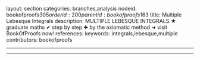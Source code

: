 layout: section
categories: branches,analysis
nodeid: bookofproofs$305
orderid: 200
parentid: bookofproofs$163
title: Multiple Lebesque Integrals
description: MULTIPLE LEBESQUE INTEGRALS &#9733; graduate maths &#10004; step by step &#10010; by the axiomatic method &#10140; visit BookOfProofs now!
references: 
keywords: integrals,lebesque,multiple
contributors: bookofproofs

---


---


